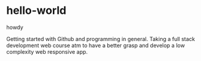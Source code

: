 # hello-world
howdy

Getting started with Github and programming in general.
Taking a full stack development web course atm to have a better grasp and develop a low complexity web responsive app.
